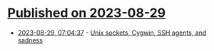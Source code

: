 # [Published on 2023-08-29](index.md)

* [2023-08-29, 07:04:37](https://lobste.rs/s/mwutlm/unix_sockets_cygwin_ssh_agents_sadness) - [Unix sockets, Cygwin, SSH agents, and sadness](https://mjg59.dreamwidth.org/67402.html)

